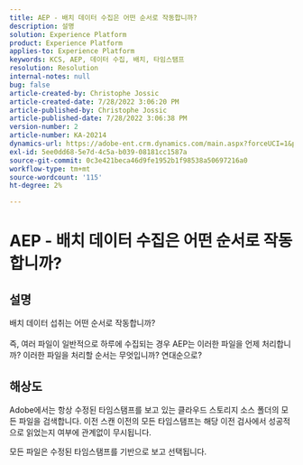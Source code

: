 ```yaml
---
title: AEP - 배치 데이터 수집은 어떤 순서로 작동합니까?
description: 설명
solution: Experience Platform
product: Experience Platform
applies-to: Experience Platform
keywords: KCS, AEP, 데이터 수집, 배치, 타임스탬프
resolution: Resolution
internal-notes: null
bug: false
article-created-by: Christophe Jossic
article-created-date: 7/28/2022 3:06:20 PM
article-published-by: Christophe Jossic
article-published-date: 7/28/2022 3:06:38 PM
version-number: 2
article-number: KA-20214
dynamics-url: https://adobe-ent.crm.dynamics.com/main.aspx?forceUCI=1&pagetype=entityrecord&etn=knowledgearticle&id=c18d60d0-860e-ed11-82e5-000d3a379dbc
exl-id: 5ee0dd68-5e7d-4c5a-b039-08181cc1587a
source-git-commit: 0c3e421beca46d9fe1952b1f98538a50697216a0
workflow-type: tm+mt
source-wordcount: '115'
ht-degree: 2%

---
```


# AEP - 배치 데이터 수집은 어떤 순서로 작동합니까?

## 설명

배치 데이터 섭취는 어떤 순서로 작동합니까?<br><br>즉, 여러 파일이 일반적으로 하루에 수집되는 경우 AEP는 이러한 파일을 언제 처리합니까? 이러한 파일을 처리할 순서는 무엇입니까? 연대순으로?

## 해상도


Adobe에서는 항상 수정된 타임스탬프를 보고 있는 클라우드 스토리지 소스 폴더의 모든 파일을 검색합니다. 이전 스캔 이전의 모든 타임스탬프는 해당 이전 검사에서 성공적으로 읽었는지 여부에 관계없이 무시됩니다.

모든 파일은 수정된 타임스탬프를 기반으로 보고 선택됩니다.
